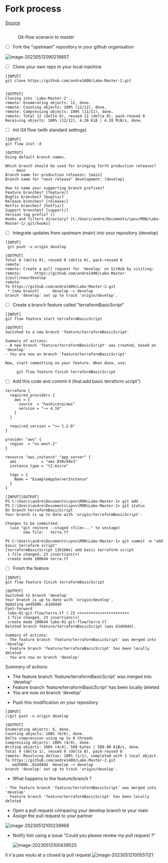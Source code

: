 # Fork process

[Source](https://docs.github.com/en/get-started/quickstart/fork-a-repo)

<figure><img src="../../.gitbook/assets/image (4).png" alt=""><figcaption><p>Git-flow scenario to master</p></figcaption></figure>

* [ ] Fork the "upstream" repository in your github organisation

![image-20230512090218857](assets/image-20230512090218857.png)

* [ ] Clone your own repo in your local machine

```
[INPUT]
git clone https://github.com/andre1400/Labo-Master-2.git


[OUTPUT]
Cloning into 'Labo-Master-2'...
remote: Enumerating objects: 12, done.
remote: Counting objects: 100% (12/12), done.
remote: Compressing objects: 100% (11/11), done.
remote: Total 12 (delta 0), reused 12 (delta 0), pack-reused 0
Receiving objects: 100% (12/12), 4.28 KiB | 4.28 MiB/s, done.
```

* [ ] Init Git flow (with standard settings)

```
[INPUT]
git flow init -d

[OUTPUT]
Using default branch names.

Which branch should be used for bringing forth production releases?
   - main
Branch name for production releases: [main]
Branch name for "next release" development: [develop]

How to name your supporting branch prefixes?
Feature branches? [feature/]
Bugfix branches? [bugfix/]
Release branches? [release/]
Hotfix branches? [hotfix/]
Support branches? [support/]
Version tag prefix? []
Hooks and filters directory? [C:/Users/andre/Documents/cpnv/MON/Labo-Master-1/.git/hooks]
```

* [ ] Integrate updates from upstream (main) into your repository (develop)

```
[INPUT]
 git push -u origin develop

[OUTPUT]
Total 0 (delta 0), reused 0 (delta 0), pack-reused 0
remote:
remote: Create a pull request for 'develop' on GitHub by visiting:
remote:      https://github.com/andre1400/Labo-Master-2/pull/new/develop
remote:
To https://github.com/andre1400/Labo-Master-2.git
 * [new branch]      develop -> develop
branch 'develop' set up to track 'origin/develop'.
```

* [ ] Create a branch feature called "terraformBasicScript"

```
[INPUT]
git flow feature start terraformBasicScript

[OUTPUT]
Switched to a new branch 'feature/terraformBasicScript'

Summary of actions:
- A new branch 'feature/terraformBasicScript' was created, based on 'develop'
- You are now on branch 'feature/terraformBasicScript'

Now, start committing on your feature. When done, use:

     git flow feature finish terraformBasicScript
```

* [ ] Add this code and commit it (feat:add basic terraform script")

```
terraform {
  required_providers {
    aws = {
      source  = "hashicorp/aws"
      version = "~> 4.16"
    }
  }

  required_version = ">= 1.2.0"
}

provider "aws" {
  region  = "us-west-2"
}

resource "aws_instance" "app_server" {
  ami           = "ami-830c94e3"
  instance_type = "t2.micro"

  tags = {
    Name = "ExampleAppServerInstance"
  }
}
```

```
[INPUT][OUTPUT]
PS C:\Users\andre\Documents\cpnv\MON\Labo-Master-1> git add .
PS C:\Users\andre\Documents\cpnv\MON\Labo-Master-1> git status
On branch terraformBasicScript
Your branch is up to date with 'origin/terraformBasicScript'.

Changes to be committed:
  (use "git restore --staged <file>..." to unstage)
        new file:   terra.tf

PS C:\Users\andre\Documents\cpnv\MON\Labo-Master-1> git commit -m "add basic terraform script"
[terraformBasicScript 13b1b8e] add basic terraform script
 1 file changed, 23 insertions(+)
 create mode 100644 terra.tf
```

* [ ] Finish the feature

```
[INPUT]
git flow feature finish terraformBasicScript

[OUTPUT]
Switched to branch 'develop'
Your branch is up to date with 'origin/develop'.
Updating aed580b..61dd4dd
Fast-forward
 labo-01-git-flow/terra.tf | 23 +++++++++++++++++++++++
 1 file changed, 23 insertions(+)
 create mode 100644 labo-01-git-flow/terra.tf
Deleted branch feature/terraformBasicScript (was 61dd4dd).

Summary of actions:
- The feature branch 'feature/terraformBasicScript' was merged into 'develop'
- Feature branch 'feature/terraformBasicScript' has been locally deleted
- You are now on branch 'develop'
```


Summary of actions:
- The feature branch 'feature/terraformBasicScript' was merged into 'develop'
- Feature branch 'feature/terraformBasicScript' has been locally deleted
- You are now on branch 'develop'
* Push this modification on your repository

```
[INPUT]
//git push -u origin develop

[OUTPUT]
Enumerating objects: 6, done.
Counting objects: 100% (6/6), done.
Delta compression using up to 8 threads
Compressing objects: 100% (4/4), done.
Writing objects: 100% (4/4), 589 bytes | 589.00 KiB/s, done.
Total 4 (delta 1), reused 0 (delta 0), pack-reused 0
remote: Resolving deltas: 100% (1/1), completed with 1 local object.
To https://github.com/andre1400/Labo-Master-2.git
   aed580b..61dd4dd  develop -> develop
branch 'develop' set up to track 'origin/develop'.
```

* What happens to the feature/branch ?

```
- The feature branch 'feature/terraformBasicScript' was merged into 'develop'
- Feature branch 'feature/terraformBasicScript' has been locally deleted
```

* Open a pull request comparing your develop branch to your main
* Assign the pull request to your partner

![image-20230512100239966](assets/image-20230512100239966.png)

* Notify him using a issue "Could you please review my pull request ?"

  ![image-20230512100439525](assets/image-20230512100439525.png)

Il n'a pas voulu et a closed la pull request
![image-20230512100551121](assets/image-20230512100551121.png)
